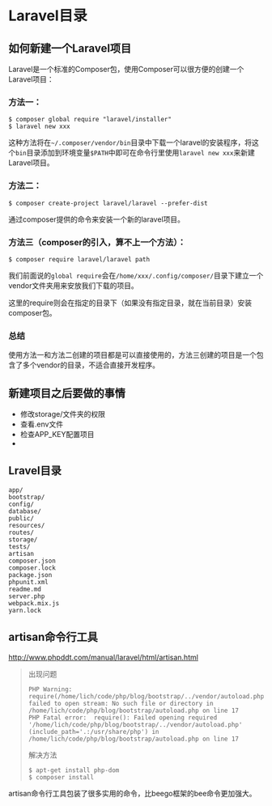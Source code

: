 # Laravel目录
## 如何新建一个Laravel项目
Laravel是一个标准的Composer包，使用Composer可以很方便的创建一个Laravel项目：

### 方法一：
```
$ composer global require "laravel/installer"
$ laravel new xxx
```
这种方法将在`~/.composer/vendor/bin`目录中下载一个laravel的安装程序，将这个`bin`目录添加到环境变量`$PATH`中即可在命令行里使用`laravel new xxx`来新建Laravel项目。

### 方法二：
```
$ composer create-project laravel/laravel --prefer-dist
```
通过composer提供的命令来安装一个新的laravel项目。

### 方法三（composer的引入，算不上一个方法）：
```
$ composer require laravel/laravel path
```
我们前面说的`global require`会在`/home/xxx/.config/composer/`目录下建立一个vendor文件夹用来安放我们下载的项目。

这里的require则会在指定的目录下（如果没有指定目录，就在当前目录）安装composer包。

### 总结
使用方法一和方法二创建的项目都是可以直接使用的，方法三创建的项目是一个包含了多个vendor的目录，不适合直接开发程序。

## 新建项目之后要做的事情
- 修改storage/文件夹的权限
- 查看.env文件
- 检查APP_KEY配置项目
-

## Lravel目录
```
app/
bootstrap/
config/
database/
public/
resources/
routes/
storage/
tests/
artisan
composer.json
composer.lock
package.json
phpunit.xml
readme.md
server.php
webpack.mix.js
yarn.lock
```

## artisan命令行工具
http://www.phpddt.com/manual/laravel/html/artisan.html

> 出现问题
> ```
> PHP Warning:  require(/home/lich/code/php/blog/bootstrap/../vendor/autoload.php): failed to open stream: No such file or directory in /home/lich/code/php/blog/bootstrap/autoload.php on line 17
> PHP Fatal error:  require(): Failed opening required '/home/lich/code/php/blog/bootstrap/../vendor/autoload.php' (include_path='.:/usr/share/php') in /home/lich/code/php/blog/bootstrap/autoload.php on line 17
> ```
> 解决方法
> ```
> $ apt-get install php-dom
> $ composer install
> ```

artisan命令行工具包装了很多实用的命令，比beego框架的bee命令更加强大。
